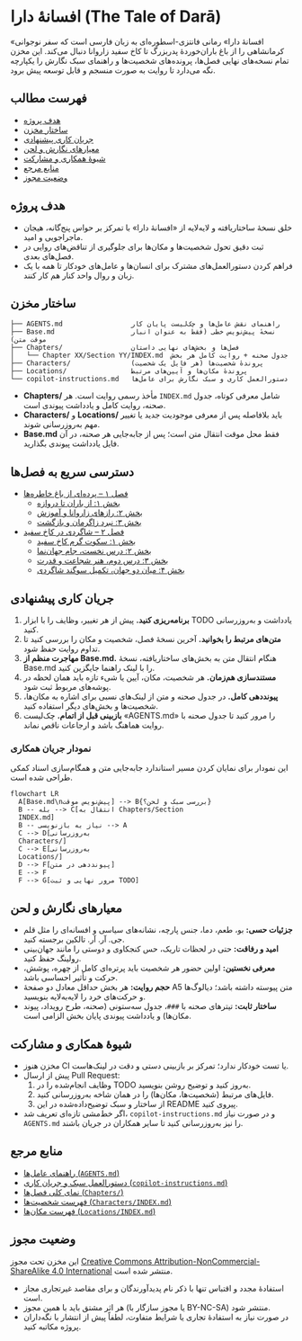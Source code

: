 # افسانهٔ دارا (The Tale of Darā)

«افسانهٔ دارا» رمانی فانتزی-اسطوره‌ای به زبان فارسی است که سفر نوجوانی کرمانشاهی را از باغ باران‌خوردهٔ پدربزرگ تا کاخ سفید زاروانا دنبال می‌کند. این مخزن تمام نسخه‌های نهایی فصل‌ها، پرونده‌های شخصیت‌ها و راهنمای سبک نگارش را یکپارچه نگه می‌دارد تا روایت به صورت منسجم و قابل توسعه پیش برود.

## فهرست مطالب
- [هدف پروژه](#هدف-پروژه)
- [ساختار مخزن](#ساختار-مخزن)
- [جریان کاری پیشنهادی](#جریان-کاری-پیشنهادی)
- [معیارهای نگارش و لحن](#معیارهای-نگارش-و-لحن)
- [شیوهٔ همکاری و مشارکت](#شیوهٔ-همکاری-و-مشارکت)
- [منابع مرجع](#منابع-مرجع)
- [وضعیت مجوز](#وضعیت-مجوز)

## هدف پروژه
- خلق نسخهٔ ساختاریافته و لایه‌لایه از «افسانهٔ دارا» با تمرکز بر حواس پنج‌گانه، هیجان ماجراجویی و امید.
- ثبت دقیق تحول شخصیت‌ها و مکان‌ها برای جلوگیری از تناقض‌های روایی در فصل‌های بعدی.
- فراهم کردن دستورالعمل‌های مشترک برای انسان‌ها و عامل‌های خودکار تا همه با یک زبان و روال واحد کنار هم کار کنند.

## ساختار مخزن
```
├── AGENTS.md                 راهنمای نقش عامل‌ها و چک‌لیست پایان کار
├── Base.md                   نسخهٔ پیش‌نویس خطی (فقط به عنوان انبار موقت متن)
├── Chapters/                 فصل‌ها و بخش‌های نهایی داستان
│   └── Chapter XX/Section YY/INDEX.md  جدول صحنه + روایت کامل هر بخش
├── Characters/               پروندهٔ شخصیت‌ها (هر فایل یک شخصیت)
├── Locations/                پروندهٔ مکان‌ها و آیین‌های مرتبط
└── copilot-instructions.md   دستورالعمل کاری و سبک نگارش برای عامل‌ها
```
- **Chapters/** مأخذ رسمی روایت است. هر `INDEX.md` شامل معرفی کوتاه، جدول صحنه، روایت کامل و یادداشت پیوندی است.
- **Characters/** و **Locations/** باید بلافاصله پس از معرفی موجودیت جدید یا تغییر مهم به‌روزرسانی شوند.
- **Base.md** فقط محل موقت انتقال متن است؛ پس از جابه‌جایی هر صحنه، در آن فایل یادداشت پیوندی بگذارید.

## دسترسی سریع به فصل‌ها
- [فصل ۱ – پرده‌ای از باغ خاطره‌ها](./Chapters/Chapter%2001/INDEX.md)
  - [بخش ۱: از باران تا دروازه](./Chapters/Chapter%2001/Section%2001/INDEX.md)
  - [بخش ۲: رازهای زاروانا و آموزش](./Chapters/Chapter%2001/Section%2002/INDEX.md)
  - [بخش ۳: نبرد زاگرمان و بازگشت](./Chapters/Chapter%2001/Section%2003/INDEX.md)
- [فصل ۲ – شاگردی در کاخ سفید](./Chapters/Chapter%2002/INDEX.md)
  - [بخش ۱: سکوت گرم کاخ سفید](./Chapters/Chapter%2002/Section%2001/INDEX.md)
  - [بخش ۲: درس نخست، جام جهان‌نما](./Chapters/Chapter%2002/Section%2002/INDEX.md)
  - [بخش ۳: درس دوم، هنر شجاعت و قدرت](./Chapters/Chapter%2002/Section%2003/INDEX.md)
  - [بخش ۴: میان دو جهان، تکمیل سوگند شاگردی](./Chapters/Chapter%2002/Section%2004/INDEX.md)

## جریان کاری پیشنهادی
1. **برنامه‌ریزی کنید.** پیش از هر تغییر، وظایف را با ابزار TODO یادداشت و به‌روزرسانی کنید.
2. **متن‌های مرتبط را بخوانید.** آخرین نسخهٔ فصل، شخصیت و مکان را بررسی کنید تا تداوم روایت حفظ شود.
3. **مهاجرت منظم از Base.md.** هنگام انتقال متن به بخش‌های ساختاریافته، نسخهٔ Base.md را با لینک راهنما جایگزین کنید.
4. **مستندسازی هم‌زمان.** هر شخصیت، مکان، آیین یا شیء تازه باید همان لحظه در پوشه‌های مربوط ثبت شود.
5. **پیونددهی کامل.** در جدول صحنه و متن از لینک‌های نسبی برای اشاره به مکان‌ها، شخصیت‌ها و بخش‌های دیگر استفاده کنید.
6. **بازبینی قبل از اتمام.** چک‌لیست «AGENTS.md» را مرور کنید تا جدول صحنه با روایت هماهنگ باشد و ارجاعات ناقص نماند.

### نمودار جریان همکاری

این نمودار برای نمایان کردن مسیر استاندارد جابه‌جایی متن و همگام‌سازی اسناد کمکی طراحی شده است.

```mermaid
flowchart LR
  A[Base.md\nپیش‌نویس موقت] --> B{بررسی سبک و لحن؟}
  B -- بله --> C[انتقال به Chapters/Section
  INDEX.md]
  B -- نیاز به بازنویسی --> A
  C --> D[به‌روزرسانی
  Characters/]
  C --> E[به‌روزرسانی
  Locations/]
  D --> F[پیونددهی در متن]
  E --> F
  F --> G[مرور نهایی و ثبت TODO]
```

## معیارهای نگارش و لحن
- **جزئیات حسی:** بو، طعم، دما، جنس پارچه، نشانه‌های سیاسی و افسانه‌ای را مثل قلم جی. آر. آر. تالکین برجسته کنید.
- **امید و رفاقت:** حتی در لحظات تاریک، حس کنجکاوی و دوستی را مانند جهان‌بینی رولینگ حفظ کنید.
- **معرفی نخستین:** اولین حضور هر شخصیت باید پرتره‌ای کامل از چهره، پوشش، حرکت و تأثیر احساسی باشد.
- **حجم روایت:** هر بخش حداقل معادل دو صفحهٔ A5 متن پیوسته داشته باشد؛ دیالوگ‌ها و حرکت‌های خرد را لایه‌به‌لایه بنویسید.
- **ساختار ثابت:** تیترهای صحنه با `###`، جدول سه‌ستونی (صحنه، طرح رویداد، پیوند مکان‌ها) و یادداشت پیوندی پایان بخش الزامی است.

## شیوهٔ همکاری و مشارکت
- مخزن هنوز CI یا تست خودکار ندارد؛ تمرکز بر بازبینی دستی و دقت در لینک‌هاست.
- پیش از ارسال Pull Request:
  1. وظایف انجام‌شده را در TODO به‌روز کنید و توضیح روشن بنویسید.
  2. فایل‌های مرتبط (شخصیت‌ها، مکان‌ها) را در همان شاخه به‌روزرسانی کنید.
  3. از ساختار و سبک توضیح‌داده‌شده در این README پیروی کنید.
- اگر خط‌مشی تازه‌ای تعریف شد، `copilot-instructions.md` و در صورت نیاز `AGENTS.md` را نیز به‌روزرسانی کنید تا سایر همکاران در جریان باشند.

## منابع مرجع
- [راهنمای عامل‌ها (`AGENTS.md`)](./AGENTS.md)
- [دستورالعمل سبک و جریان کاری (`copilot-instructions.md`)](./copilot-instructions.md)
- [نمای کلی فصل‌ها (`Chapters/`)](./Chapters)
- [فهرست شخصیت‌ها (`Characters/INDEX.md`)](./Characters/INDEX.md)
- [فهرست مکان‌ها (`Locations/INDEX.md`)](./Locations/INDEX.md)

## وضعیت مجوز
این مخزن تحت مجوز [Creative Commons Attribution-NonCommercial-ShareAlike 4.0 International](./LICENSE) منتشر شده است.
- استفادهٔ مجدد و اقتباس تنها با ذکر نام پدیدآورندگان و برای مقاصد غیرتجاری مجاز است.
- هر اثر مشتق باید با همین مجوز (یا مجوز سازگار با BY-NC-SA) منتشر شود.
- در صورت نیاز به استفادهٔ تجاری یا شرایط متفاوت، لطفاً پیش از انتشار با نگه‌داران پروژه مکاتبه کنید.
